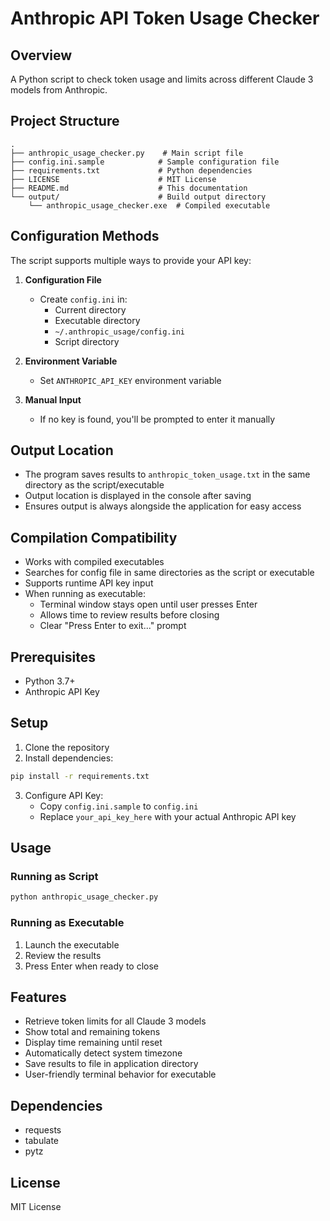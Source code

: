 # Anthropic API Token Usage Checker

## Overview
A Python script to check token usage and limits across different Claude 3 models from Anthropic.

## Project Structure
```
.
├── anthropic_usage_checker.py    # Main script file
├── config.ini.sample            # Sample configuration file
├── requirements.txt             # Python dependencies
├── LICENSE                      # MIT License
├── README.md                    # This documentation
└── output/                      # Build output directory
    └── anthropic_usage_checker.exe  # Compiled executable
```

## Configuration Methods
The script supports multiple ways to provide your API key:

1. **Configuration File**
   - Create `config.ini` in:
     - Current directory
     - Executable directory
     - `~/.anthropic_usage/config.ini`
     - Script directory

2. **Environment Variable**
   - Set `ANTHROPIC_API_KEY` environment variable

3. **Manual Input**
   - If no key is found, you'll be prompted to enter it manually

## Output Location
- The program saves results to `anthropic_token_usage.txt` in the same directory as the script/executable
- Output location is displayed in the console after saving
- Ensures output is always alongside the application for easy access

## Compilation Compatibility
- Works with compiled executables
- Searches for config file in same directories as the script or executable
- Supports runtime API key input
- When running as executable:
  - Terminal window stays open until user presses Enter
  - Allows time to review results before closing
  - Clear "Press Enter to exit..." prompt

## Prerequisites
- Python 3.7+
- Anthropic API Key

## Setup
1. Clone the repository
2. Install dependencies:
```bash
pip install -r requirements.txt
```

3. Configure API Key:
   - Copy `config.ini.sample` to `config.ini`
   - Replace `your_api_key_here` with your actual Anthropic API key

## Usage
### Running as Script
```bash
python anthropic_usage_checker.py
```

### Running as Executable
1. Launch the executable
2. Review the results
3. Press Enter when ready to close

## Features
- Retrieve token limits for all Claude 3 models
- Show total and remaining tokens
- Display time remaining until reset
- Automatically detect system timezone
- Save results to file in application directory
- User-friendly terminal behavior for executable

## Dependencies
- requests
- tabulate
- pytz

## License
MIT License
